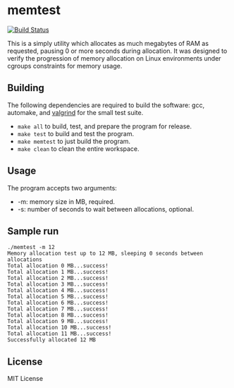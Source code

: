 # memtest

[![Build Status](https://travis-ci.org/jeduardo/memtest.svg?branch=master)](https://travis-ci.org/jeduardo/memtest)

This is a simply utility which allocates as much megabytes of RAM as requested, pausing 0 or more seconds during allocation. It was designed to verify the progression of memory allocation on Linux environments under cgroups constraints for memory usage.

## Building

The following dependencies are required to build the software: gcc, automake, and [valgrind](http://valgrind.org/) for the small test suite.

* `make all` to build, test, and prepare the program for release.
* `make test` to build and test the program.
* `make memtest` to just build the program.
* `make clean` to clean the entire workspace.


## Usage

The program accepts two arguments:

* -m: memory size in MB, required.
* -s: number of seconds to wait between allocations, optional.

## Sample run

```ShellSession
./memtest -m 12
Memory allocation test up to 12 MB, sleeping 0 seconds between allocations
Total allocation 0 MB...success!
Total allocation 1 MB...success!
Total allocation 2 MB...success!
Total allocation 3 MB...success!
Total allocation 4 MB...success!
Total allocation 5 MB...success!
Total allocation 6 MB...success!
Total allocation 7 MB...success!
Total allocation 8 MB...success!
Total allocation 9 MB...success!
Total allocation 10 MB...success!
Total allocation 11 MB...success!
Successfully allocated 12 MB
```

## License

MIT License
